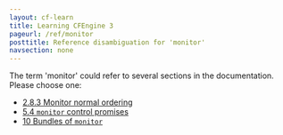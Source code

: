 ```yaml
---
layout: cf-learn
title: Learning CFEngine 3
pageurl: /ref/monitor
posttitle: Reference disambiguation for 'monitor'
navsection: none
---
```


The term 'monitor' could refer to several sections in the documentation. Please choose one:

- [2\.8\.3 Monitor normal ordering](https://cfengine.com/manuals/cf3-reference.html#Monitor-normal-ordering)
- [5\.4 <code>monitor</code> control promises](https://cfengine.com/manuals/cf3-reference.html#control-monitor)
- [10 Bundles of <code>monitor</code>](https://cfengine.com/manuals/cf3-reference.html#Bundles-for-monitor)
